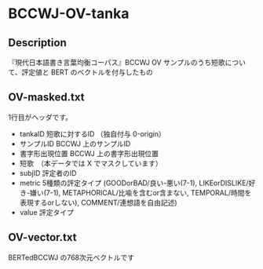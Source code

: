 # BCCWJ-OV-tanka

## Description
『現代日本語書き言葉均衡コーパス』BCCWJ OV サンプルのうち短歌について、評定値と BERT のベクトルを付与したもの

## OV-masked.txt

1行目がヘッダです。

- tankaID 短歌に対するID （独自付与 0-origin）
- サンプルID BCCWJ 上のサンプルID
- 書字形出現位置 BCCWJ 上の書字形出現位置
- 短歌　（本データでは X でマスクしています）
- subjID 評定者のID
- metric 5種類の評定タイプ (GOODorBAD/良い-悪い(7-1), LIKEorDISLIKE/好き-嫌い(7-1), METAPHORICAL/比喩を含むor含まない, TEMPORAL/時間を表現するorしない), COMMENT/連想語を自由記述)
- value 評定タイプ

## OV-vector.txt

BERTedBCCWJ の768次元ベクトルです

